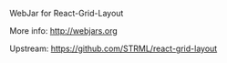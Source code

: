 WebJar for React-Grid-Layout

More info: http://webjars.org

Upstream: https://github.com/STRML/react-grid-layout
